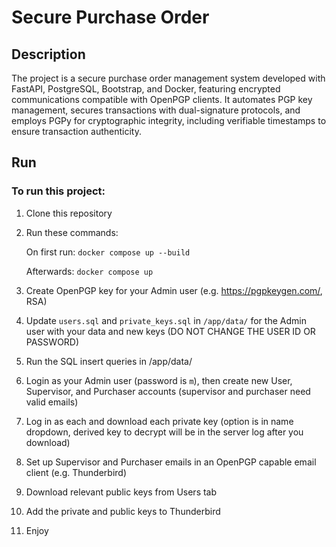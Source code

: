 # Secure Purchase Order

## Description

The project is a secure purchase order management system developed with FastAPI, PostgreSQL, Bootstrap, and Docker,
featuring encrypted communications compatible with OpenPGP clients. It automates PGP key management, secures
transactions with dual-signature protocols, and employs PGPy for cryptographic integrity, including verifiable
timestamps to ensure transaction authenticity.

## Run

### To run this project:

1. Clone this repository

2. Run these commands:

   On first run: ```docker compose up --build```

   Afterwards: ```docker compose up```
3. Create OpenPGP key for your Admin user (e.g. https://pgpkeygen.com/, RSA)
4. Update ```users.sql``` and ```private_keys.sql``` in ```/app/data/``` for the Admin user with your data and new
   keys (DO NOT CHANGE THE USER ID OR PASSWORD)
5. Run the SQL insert queries in /app/data/
6. Login as your Admin user (password is ```m```), then create new User, Supervisor, and Purchaser accounts (supervisor
   and purchaser need valid emails)
7. Log in as each and download each private key (option is in name dropdown, derived key to decrypt will be in the
   server log after you download)
8. Set up Supervisor and Purchaser emails in an OpenPGP capable email client (e.g. Thunderbird)
9. Download relevant public keys from Users tab
10. Add the private and public keys to Thunderbird
11. Enjoy